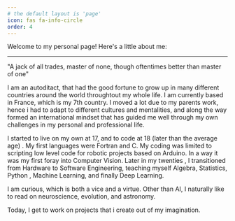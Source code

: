 ```yaml
---
# the default layout is 'page'
icon: fas fa-info-circle
order: 4
---
```


Welcome to my personal page! Here's a little about me:

---

"A jack of all trades, master of none,
though oftentimes better than master of one"

I am an autoditact, that had the good fortune to grow up in many different countries around the world throughtout my whole life. I am currently based in France, which is my 7th country. I moved a lot due to my parents work, hence i had to adapt to different cultures and mentalities, and along the way formed an international mindset that has guided me well through my own challenges in my personal and professional life. 

I started to live on my own at 17, and to code at 18 (later than the average age) . My first languages were Fortran and C. My coding was limited to scripting low level code for robotic projects based on Arduino. In a way it was my first foray into Computer Vision. Later in my twenties , I transitioned from Hardware to Software Engineering, teaching myself Algebra, Statistics, Python , Machine Learning, and finally Deep Learning.

I am curious, which is both a vice and a virtue. Other than AI, I naturally like to read on neuroscience, evolution, and astronomy. 

Today, I get to work on projects that i create out of my imagination.

